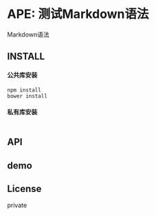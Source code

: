 APE: 测试Markdown语法
========================

Markdown语法

## INSTALL

#### 公共库安装
```{bash}
npm install
bower install
```

#### 私有库安装
```{bash}

```

## API

## demo

## License

private